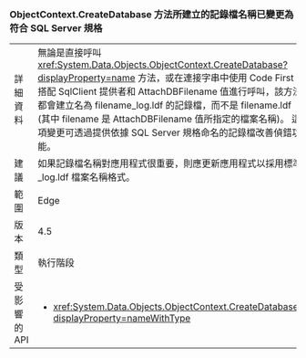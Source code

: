 ### <a name="log-file-name-created-by-the-objectcontextcreatedatabase-method-has-changed-to-match-sql-server-specifications"></a>ObjectContext.CreateDatabase 方法所建立的記錄檔名稱已變更為符合 SQL Server 規格

|   |   |
|---|---|
|詳細資料|無論是直接呼叫 <xref:System.Data.Objects.ObjectContext.CreateDatabase?displayProperty=name> 方法，或在連接字串中使用 Code First 搭配 SqlClient 提供者和 AttachDBFilename 值進行呼叫，該方法都會建立名為 filename_log.ldf 的記錄檔，而不是 filename.ldf (其中 filename 是 AttachDBFilename 值所指定的檔案名稱)。 這項變更可透過提供依據 SQL Server 規格命名的記錄檔改善偵錯功能。|
|建議|如果記錄檔名稱對應用程式很重要，則應更新應用程式以採用標準 _log.ldf 檔案名稱格式。|
|範圍|Edge|
|版本|4.5|
|類型|執行階段|
|受影響的 API|<ul><li><xref:System.Data.Objects.ObjectContext.CreateDatabase?displayProperty=nameWithType></li></ul>|

